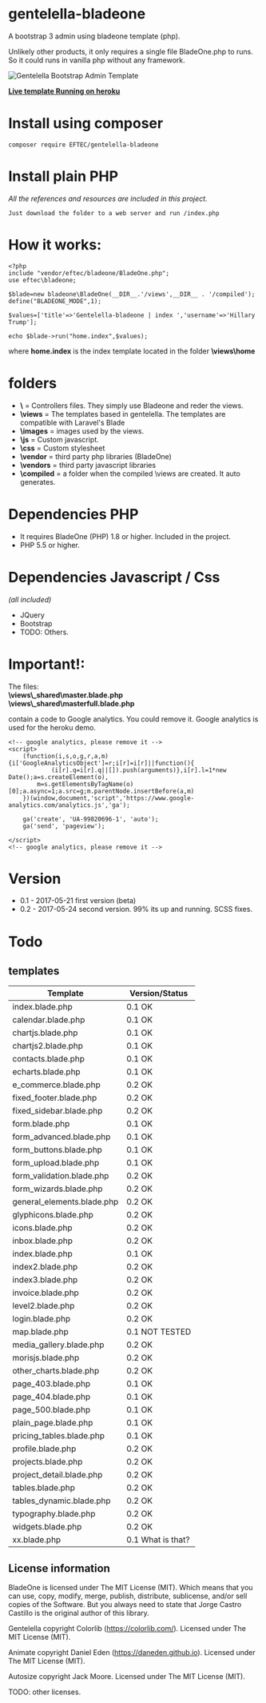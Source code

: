 # gentelella-bladeone
A bootstrap 3 admin using bladeone template (php).

Unlikely other products, it only requires a single file BladeOne.php to runs. So it could runs in vanilla php without any framework.




![Gentelella Bootstrap Admin Template](https://cdn.colorlib.com/wp/wp-content/uploads/sites/2/gentelella-admin-template-preview.jpg "Gentelella Theme Browser Preview")

**[Live template Running on heroku](https://gentella-bladeone.herokuapp.com/index.php)**

# Install using composer
``` 
composer require EFTEC/gentelella-bladeone
```
# Install plain PHP
_All the references and resources are included in this project._
``` 
Just download the folder to a web server and run /index.php
```


# How it works: 

```
<?php
include "vendor/eftec/bladeone/BladeOne.php";
use eftec\bladeone;

$blade=new bladeone\BladeOne(__DIR__.'/views',__DIR__ . '/compiled');
define("BLADEONE_MODE",1);

$values=['title'=>'Gentelella-bladeone | index ','username'=>'Hillary Trump'];

echo $blade->run("home.index",$values);

```
where **home.index** is the index template located in the folder **\views\home**


# folders
* **\\** = Controllers files.  They simply use Bladeone and reder the views.  
* **\views** = The templates based in gentelella. The templates are compatible with Laravel's Blade  
* **\images** = images used by the views.   
* **\js** = Custom javascript.   
* **\css** = Custom stylesheet   
* **\vendor** = third party php libraries (BladeOne)
* **\vendors** = third party javascript libraries   
* **\compiled** = a folder when the compiled \views are created. It auto generates.   



# Dependencies PHP

* It requires BladeOne (PHP) 1.8 or higher.  Included in the project.
* PHP 5.5 or higher.

# Dependencies Javascript / Css 
_(all included)_  

* JQuery
* Bootstrap
* TODO: Others.

# Important!:
The files:   
**\views\\_shared\master.blade.php    
\views\\_shared\masterfull.blade.php** 

contain a code to Google analytics. You could remove it.
Google analytics is used for the heroku demo.

``` 
<!-- google analytics, please remove it -->
<script>
    (function(i,s,o,g,r,a,m){i['GoogleAnalyticsObject']=r;i[r]=i[r]||function(){
            (i[r].q=i[r].q||[]).push(arguments)},i[r].l=1*new Date();a=s.createElement(o),
        m=s.getElementsByTagName(o)[0];a.async=1;a.src=g;m.parentNode.insertBefore(a,m)
    })(window,document,'script','https://www.google-analytics.com/analytics.js','ga');

    ga('create', 'UA-99820696-1', 'auto');
    ga('send', 'pageview');

</script>
<!-- google analytics, please remove it -->
```


# Version

* 0.1 - 2017-05-21 first version (beta)   
* 0.2 - 2017-05-24 second version. 99% its up and running. SCSS fixes.      


# Todo

## templates
| Template | Version/Status |
|---------|--------|
| index.blade.php | 0.1 OK|
| calendar.blade.php | 0.1 OK  |
| chartjs.blade.php | 0.1 OK|
| chartjs2.blade.php | 0.1 OK|
| contacts.blade.php | 0.1 OK|
| echarts.blade.php | 0.1 OK|
| e_commerce.blade.php | 0.2 OK|
| fixed_footer.blade.php | 0.2 OK|
| fixed_sidebar.blade.php | 0.2 OK|
| form.blade.php | 0.1 OK|
| form_advanced.blade.php | 0.1 OK|
| form_buttons.blade.php | 0.1 OK|
| form_upload.blade.php | 0.1 OK|
| form_validation.blade.php | 0.2 OK|
| form_wizards.blade.php | 0.2 OK|
| general_elements.blade.php | 0.2 OK|
| glyphicons.blade.php | 0.2 OK|
| icons.blade.php | 0.2 OK|
| inbox.blade.php | 0.2 OK|
| index.blade.php | 0.1 OK|
| index2.blade.php | 0.2 OK|
| index3.blade.php | 0.2 OK|
| invoice.blade.php | 0.2 OK|
| level2.blade.php | 0.2 OK|
| login.blade.php | 0.2 OK|
| map.blade.php | 0.1 NOT TESTED|
| media_gallery.blade.php | 0.2 OK|
| morisjs.blade.php | 0.2 OK|
| other_charts.blade.php | 0.2 OK|
| page_403.blade.php | 0.1 OK|
| page_404.blade.php | 0.1 OK|
| page_500.blade.php | 0.1 OK|
| plain_page.blade.php | 0.1 OK|
| pricing_tables.blade.php | 0.1 OK|
| profile.blade.php | 0.2 OK|
| projects.blade.php | 0.2 OK|
| project_detail.blade.php | 0.2 OK|
| tables.blade.php | 0.2 OK|
| tables_dynamic.blade.php | 0.2 OK|
| typography.blade.php | 0.2 OK|
| widgets.blade.php | 0.2 OK|
| xx.blade.php | 0.1 What is that? |

## License information


BladeOne is licensed under The MIT License (MIT). Which means that you can use, copy, modify, merge, publish, distribute, sublicense, and/or sell copies of the Software. But you always need to state that Jorge Castro Castillo is the original author of this library.

Gentelella copyright Colorlib (https://colorlib.com/). Licensed under The MIT License (MIT).   

Animate copyright Daniel Eden (https://daneden.github.io). Licensed under The MIT License (MIT).   

Autosize copyright Jack Moore. Licensed under The MIT License (MIT).   

TODO: other licenses.
